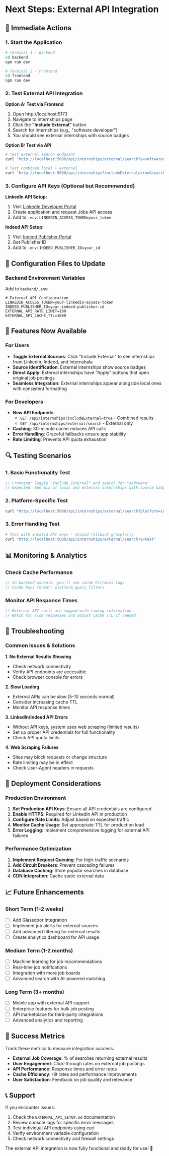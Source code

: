 # Next Steps: External API Integration

## 🚀 Immediate Actions

### 1. Start the Application
```bash
# Terminal 1 - Backend
cd backend
npm run dev

# Terminal 2 - Frontend  
cd frontend
npm run dev
```

### 2. Test External API Integration

**Option A: Test via Frontend**
1. Open http://localhost:5173
2. Navigate to internships page
3. Click the **"Include External"** button
4. Search for internships (e.g., "software developer")
5. You should see external internships with source badges

**Option B: Test via API**
```bash
# Test external search endpoint
curl "http://localhost:5000/api/internships/external/search?q=software&location=India"

# Test combined local + external
curl "http://localhost:5000/api/internships?includeExternal=true&search=developer"
```

### 3. Configure API Keys (Optional but Recommended)

**LinkedIn API Setup:**
1. Visit [LinkedIn Developer Portal](https://developer.linkedin.com/)
2. Create application and request Jobs API access
3. Add to `.env`: `LINKEDIN_ACCESS_TOKEN=your_token`

**Indeed API Setup:**
1. Visit [Indeed Publisher Portal](https://ads.indeed.com/jobroll/xmlfeed)
2. Get Publisher ID
3. Add to `.env`: `INDEED_PUBLISHER_ID=your_id`

## 🔧 Configuration Files to Update

### Backend Environment Variables
Add to `backend/.env`:
```env
# External API Configuration
LINKEDIN_ACCESS_TOKEN=your-linkedin-access-token
INDEED_PUBLISHER_ID=your-indeed-publisher-id
EXTERNAL_API_RATE_LIMIT=100
EXTERNAL_API_CACHE_TTL=1800
```

## 🎯 Features Now Available

### For Users
- **Toggle External Sources**: Click "Include External" to see internships from LinkedIn, Indeed, and Internshala
- **Source Identification**: External internships show source badges
- **Direct Apply**: External internships have "Apply" buttons that open original job postings
- **Seamless Integration**: External internships appear alongside local ones with consistent formatting

### For Developers
- **New API Endpoints**:
  - `GET /api/internships?includeExternal=true` - Combined results
  - `GET /api/internships/external/search` - External only
- **Caching**: 30-minute cache reduces API calls
- **Error Handling**: Graceful fallbacks ensure app stability
- **Rate Limiting**: Prevents API quota exhaustion

## 🔍 Testing Scenarios

### 1. Basic Functionality Test
```javascript
// Frontend: Toggle "Include External" and search for "software"
// Expected: See mix of local and external internships with source badges
```

### 2. Platform-Specific Test
```bash
curl "http://localhost:5000/api/internships/external/search?platform=internshala&q=web+developer"
```

### 3. Error Handling Test
```bash
# Test with invalid API keys - should fallback gracefully
curl "http://localhost:5000/api/internships/external/search?q=test"
```

## 📊 Monitoring & Analytics

### Check Cache Performance
```javascript
// In backend console, you'll see cache hit/miss logs
// Cache keys format: platform_query_filters
```

### Monitor API Response Times
```javascript
// External API calls are logged with timing information
// Watch for slow responses and adjust cache TTL if needed
```

## 🚨 Troubleshooting

### Common Issues & Solutions

**1. No External Results Showing**
- Check network connectivity
- Verify API endpoints are accessible
- Check browser console for errors

**2. Slow Loading**
- External APIs can be slow (5-10 seconds normal)
- Consider increasing cache TTL
- Monitor API response times

**3. LinkedIn/Indeed API Errors**
- Without API keys, system uses web scraping (limited results)
- Set up proper API credentials for full functionality
- Check API quota limits

**4. Web Scraping Failures**
- Sites may block requests or change structure
- Rate limiting may be in effect
- Check User-Agent headers in requests

## 🔄 Deployment Considerations

### Production Environment
1. **Set Production API Keys**: Ensure all API credentials are configured
2. **Enable HTTPS**: Required for LinkedIn API in production
3. **Configure Rate Limits**: Adjust based on expected traffic
4. **Monitor Cache Usage**: Set appropriate TTL for production load
5. **Error Logging**: Implement comprehensive logging for external API failures

### Performance Optimization
1. **Implement Request Queuing**: For high-traffic scenarios
2. **Add Circuit Breakers**: Prevent cascading failures
3. **Database Caching**: Store popular searches in database
4. **CDN Integration**: Cache static external data

## 📈 Future Enhancements

### Short Term (1-2 weeks)
- [ ] Add Glassdoor integration
- [ ] Implement job alerts for external sources
- [ ] Add advanced filtering for external results
- [ ] Create analytics dashboard for API usage

### Medium Term (1-2 months)
- [ ] Machine learning for job recommendations
- [ ] Real-time job notifications
- [ ] Integration with more job boards
- [ ] Advanced search with AI-powered matching

### Long Term (3+ months)
- [ ] Mobile app with external API support
- [ ] Enterprise features for bulk job posting
- [ ] API marketplace for third-party integrations
- [ ] Advanced analytics and reporting

## 🎉 Success Metrics

Track these metrics to measure integration success:
- **External Job Coverage**: % of searches returning external results
- **User Engagement**: Click-through rates on external job postings
- **API Performance**: Response times and error rates
- **Cache Efficiency**: Hit rates and performance improvements
- **User Satisfaction**: Feedback on job quality and relevance

## 📞 Support

If you encounter issues:
1. Check the `EXTERNAL_API_SETUP.md` documentation
2. Review console logs for specific error messages
3. Test individual API endpoints using curl
4. Verify environment variable configuration
5. Check network connectivity and firewall settings

The external API integration is now fully functional and ready for use! 🚀
